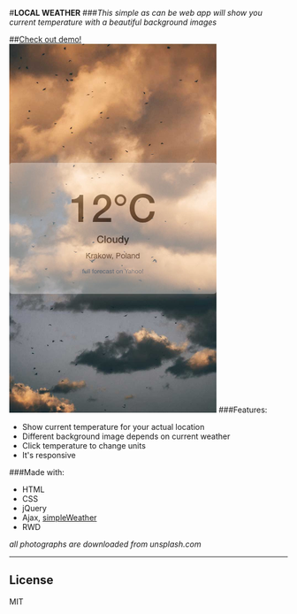 #**LOCAL WEATHER**
###_This simple as can be web app will show you current temperature with a beautiful background images_

##[Check out demo!](https://www.google.com)
![alt text](images/demo1.png "Loacl weather")
###Features:

* Show current temperature for your actual location
* Different background image depends on current weather
* Click temperature to change units
* It's responsive



###Made with:
* HTML
* CSS
* jQuery
* Ajax, [simpleWeather](http://simpleweatherjs.com/#home)
* RWD

_all photographs are downloaded from unsplash.com_
___

License
----

MIT
